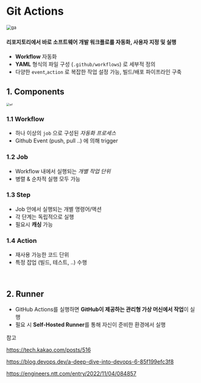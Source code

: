 # Git Actions

<img src="https://media2.dev.to/dynamic/image/width=800%2Cheight=%2Cfit=scale-down%2Cgravity=auto%2Cformat=auto/https%3A%2F%2Fcdn-images-1.medium.com%2Fmax%2F2000%2F1%2A7Z5NDciyXIzGK791LriXrQ.png" alt="ga" style="zoom:80%;" />

#### 리포지토리에서 바로 소프트웨어 개발 워크플로를 자동화, 사용자 지정 및 실행

- **Workflow** 자동화
- **YAML** 형식의 파일 구성 (`.github/workflows`) 로 세부적 정의
- 다양한 `event`,`action` 로 복잡한 작업 설정 가능, 빌드/배포 파이프라인 구축

## 1. Components

<img src="https://docs.github.com/assets/cb-25535/mw-1440/images/help/actions/overview-actions-simple.webp" alt="wf" style="zoom:50%;" />

### 1.1 Workflow

- 하나 이상의 `job` 으로 구성된 *자동화 프로세스*
- Github Event (push, pull ..) 에 의해 trigger

### 1.2 Job

- Workflow 내에서 실행되는 *개별 작업 단위*
- 병렬 & 순차적 실행 모두 가능

### 1.3 Step

- Job 안에서 실행되는 개별 명령어/액션
- 각 단계는 독립적으로 실행
- 필요시 **캐싱** 가능

### 1.4 Action

- 재사용 가능한 코드 단위
- 특정 잡업 (빌드, 테스트, ..) 수행



<br/>

## 2. Runner

- GitHub Actions를 실행하면 **GitHub이 제공하는 관리형 가상 머신에서 작업**이 실행
- 필요 시 **Self-Hosted Runner**를 통해 자신이 준비한 환경에서 실행



참고

https://tech.kakao.com/posts/516

https://blog.devops.dev/a-deep-dive-into-devops-6-85f199efc3f8

https://engineers.ntt.com/entry/2022/11/04/084857